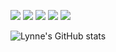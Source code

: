 <p>
<img src="https://img.shields.io/badge/Age-20-yellowgreen" />
  <img src="https://img.shields.io/badge/Focus-Python%2C%20Data%20Science-yellowgreen" />
  <img src="https://img.shields.io/badge/Lives-Nairobi-yellowgreen" />
  <img src="https://img.shields.io/badge/Language-English%2C%20Swahili-yellowgreen" />
  <img src="https://img.shields.io/badge/Loves-Dogs-yellowgreen" />
</p>

![Lynne's GitHub stats](https://github-readme-stats.vercel.app/api?username=lynnemunini&show_icons=true&hide=contribs,prs)


